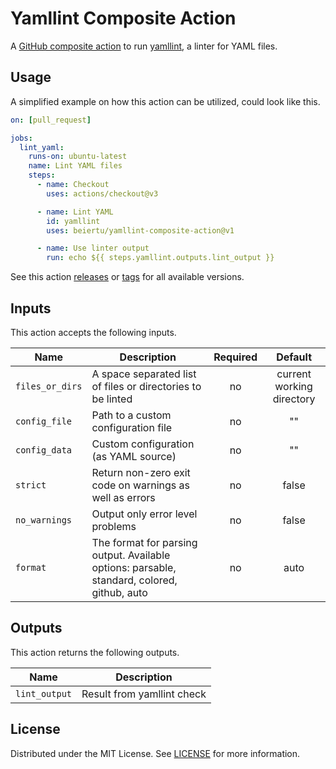 # Yamllint Composite Action

A [GitHub composite action][gh-composite-action] to run [yamllint][yamllint], a linter for YAML files.

[gh-composite-action]: https://docs.github.com/en/actions/creating-actions/creating-a-composite-action
[yamllint]: https://yamllint.readthedocs.io/en/stable/index.html

## Usage

A simplified example on how this action can be utilized, could look like this.

```yaml
on: [pull_request]

jobs:
  lint_yaml:
    runs-on: ubuntu-latest
    name: Lint YAML files
    steps:
      - name: Checkout
        uses: actions/checkout@v3

      - name: Lint YAML
        id: yamllint
        uses: beiertu/yamllint-composite-action@v1

      - name: Use linter output
        run: echo ${{ steps.yamllint.outputs.lint_output }}
```

See this action [releases][releases] or [tags][tags] for all available versions.

[releases]: https://github.com/beiertu-mms/yamllint-composite-action/releases
[tags]: https://github.com/beiertu-mms/yamllint-composite-action/tags

## Inputs

This action accepts the following inputs.

| Name            | Description                                                                                 | Required |          Default          |
|-----------------|---------------------------------------------------------------------------------------------|:--------:|:-------------------------:|
| `files_or_dirs` | A space separated list of files or directories to be linted                                 |    no    | current working directory |
| `config_file`   | Path to a custom configuration file                                                         |    no    |            ""             |
| `config_data`   | Custom configuration (as YAML source)                                                       |    no    |            ""             |
| `strict`        | Return non-zero exit code on warnings as well as errors                                     |    no    |           false           |
| `no_warnings`   | Output only error level problems                                                            |    no    |           false           |
| `format`        | The format for parsing output. Available options: parsable, standard, colored, github, auto |    no    |           auto            |

## Outputs

This action returns the following outputs.

| Name          | Description                |
|---------------|----------------------------|
| `lint_output` | Result from yamllint check |

## License

Distributed under the MIT License. See [LICENSE](./LICENSE) for more information.
